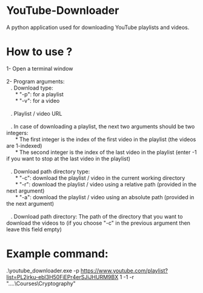 # YouTube-Downloader
A python application used for downloading YouTube playlists and videos.

# How to use ?
1- Open a terminal window<br /><br />
2- Program arguments:<br />
&nbsp;&nbsp;&nbsp;. Download type:<br />
&nbsp;&nbsp;&nbsp;&nbsp;&nbsp;&nbsp;* "-p": for a playlist<br />
&nbsp;&nbsp;&nbsp;&nbsp;&nbsp;&nbsp;* "-v": for a video<br /><br />
&nbsp;&nbsp;&nbsp;. Playlist / video URL<br /><br />
&nbsp;&nbsp;&nbsp;. In case of downloading a playlist, the next two arguments should be two integers:<br />
&nbsp;&nbsp;&nbsp;&nbsp;&nbsp;&nbsp;* The first integer is the index of the first video in the playlist (the videos are 1-indexed)<br />
&nbsp;&nbsp;&nbsp;&nbsp;&nbsp;&nbsp;* The second integer is the index of the last video in the playlist (enter -1 if you want to stop at the last video in the playlist)<br /><br />
&nbsp;&nbsp;&nbsp;. Download path directory type:<br />
&nbsp;&nbsp;&nbsp;&nbsp;&nbsp;&nbsp;* "-c": download the playlist / video in the current working directory<br />
&nbsp;&nbsp;&nbsp;&nbsp;&nbsp;&nbsp;* "-r": download the playlist / video using a relative path (provided in the next argument)<br />
&nbsp;&nbsp;&nbsp;&nbsp;&nbsp;&nbsp;* "-a": download the playlist / video using an absolute path (provided in the next argument)<br /><br />
&nbsp;&nbsp;&nbsp;. Download path directory: The path of the directory that you want to download the videos to (if you choose "-c" in the previous argument then leave this field empty)<br />

# Example command:
.\youtube_downloader.exe -p https://www.youtube.com/playlist?list=PL2jrku-ebl3H50FiEPr4erSJiJHURM9BX 1 -1 -r "..\..\Courses\Cryptography"
